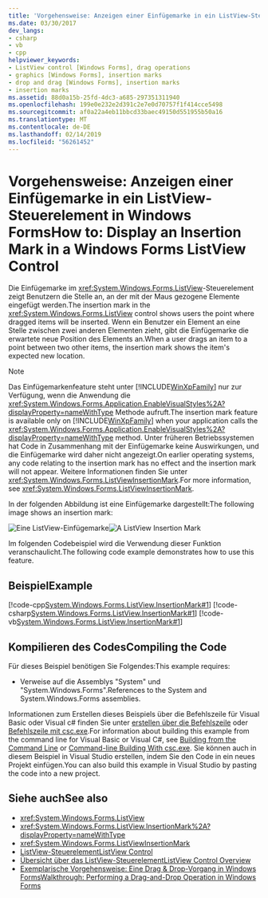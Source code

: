 ```yaml
---
title: 'Vorgehensweise: Anzeigen einer Einfügemarke in ein ListView-Steuerelement in Windows Forms'
ms.date: 03/30/2017
dev_langs:
- csharp
- vb
- cpp
helpviewer_keywords:
- ListView control [Windows Forms], drag operations
- graphics [Windows Forms], insertion marks
- drop and drag [Windows Forms], insertion marks
- insertion marks
ms.assetid: 88d0a15b-25fd-4dc3-a685-297351311940
ms.openlocfilehash: 199e0e232e2d391c2e7e0d70757f1f414cce5498
ms.sourcegitcommit: af0a22a4eb11bbcd33baec49150d551955b50a16
ms.translationtype: MT
ms.contentlocale: de-DE
ms.lasthandoff: 02/14/2019
ms.locfileid: "56261452"
---
```

# <a name="how-to-display-an-insertion-mark-in-a-windows-forms-listview-control"></a><span data-ttu-id="1b625-102">Vorgehensweise: Anzeigen einer Einfügemarke in ein ListView-Steuerelement in Windows Forms</span><span class="sxs-lookup"><span data-stu-id="1b625-102">How to: Display an Insertion Mark in a Windows Forms ListView Control</span></span>
<span data-ttu-id="1b625-103">Die Einfügemarke im <xref:System.Windows.Forms.ListView>-Steuerelement zeigt Benutzern die Stelle an, an der mit der Maus gezogene Elemente eingefügt werden.</span><span class="sxs-lookup"><span data-stu-id="1b625-103">The insertion mark in the <xref:System.Windows.Forms.ListView> control shows users the point where dragged items will be inserted.</span></span> <span data-ttu-id="1b625-104">Wenn ein Benutzer ein Element an eine Stelle zwischen zwei anderen Elementen zieht, gibt die Einfügemarke die erwartete neue Position des Elements an.</span><span class="sxs-lookup"><span data-stu-id="1b625-104">When a user drags an item to a point between two other items, the insertion mark shows the item's expected new location.</span></span>  
  
> [!NOTE]
>  <span data-ttu-id="1b625-105">Das Einfügemarkenfeature steht unter [!INCLUDE[WinXpFamily](../../../../includes/winxpfamily-md.md)] nur zur Verfügung, wenn die Anwendung die <xref:System.Windows.Forms.Application.EnableVisualStyles%2A?displayProperty=nameWithType> Methode aufruft.</span><span class="sxs-lookup"><span data-stu-id="1b625-105">The insertion mark feature is available only on [!INCLUDE[WinXpFamily](../../../../includes/winxpfamily-md.md)] when your application calls the <xref:System.Windows.Forms.Application.EnableVisualStyles%2A?displayProperty=nameWithType> method.</span></span> <span data-ttu-id="1b625-106">Unter früheren Betriebssystemen hat Code in Zusammenhang mit der Einfügemarke keine Auswirkungen, und die Einfügemarke wird daher nicht angezeigt.</span><span class="sxs-lookup"><span data-stu-id="1b625-106">On earlier operating systems, any code relating to the insertion mark has no effect and the insertion mark will not appear.</span></span> <span data-ttu-id="1b625-107">Weitere Informationen finden Sie unter <xref:System.Windows.Forms.ListViewInsertionMark>.</span><span class="sxs-lookup"><span data-stu-id="1b625-107">For more information, see <xref:System.Windows.Forms.ListViewInsertionMark>.</span></span>  
  
 <span data-ttu-id="1b625-108">In der folgenden Abbildung ist eine Einfügemarke dargestellt:</span><span class="sxs-lookup"><span data-stu-id="1b625-108">The following image shows an insertion mark:</span></span>  
  
 <span data-ttu-id="1b625-109">![Eine ListView-Einfügemarke](../../../../docs/framework/winforms/controls/media/listviewinsertion.gif "EinfügemarkeListView")</span><span class="sxs-lookup"><span data-stu-id="1b625-109">![A ListView Insertion Mark](../../../../docs/framework/winforms/controls/media/listviewinsertion.gif "ListViewInsertion")</span></span>  
  
 <span data-ttu-id="1b625-110">Im folgenden Codebeispiel wird die Verwendung dieser Funktion veranschaulicht.</span><span class="sxs-lookup"><span data-stu-id="1b625-110">The following code example demonstrates how to use this feature.</span></span>  
  
## <a name="example"></a><span data-ttu-id="1b625-111">Beispiel</span><span class="sxs-lookup"><span data-stu-id="1b625-111">Example</span></span>  
 [!code-cpp[System.Windows.Forms.ListView.InsertionMark#1](../../../../samples/snippets/cpp/VS_Snippets_Winforms/System.Windows.Forms.ListView.InsertionMark/CPP/listviewinsertionmarkexample.cpp#1)]
 [!code-csharp[System.Windows.Forms.ListView.InsertionMark#1](../../../../samples/snippets/csharp/VS_Snippets_Winforms/System.Windows.Forms.ListView.InsertionMark/CS/listviewinsertionmarkexample.cs#1)]
 [!code-vb[System.Windows.Forms.ListView.InsertionMark#1](../../../../samples/snippets/visualbasic/VS_Snippets_Winforms/System.Windows.Forms.ListView.InsertionMark/VB/listviewinsertionmarkexample.vb#1)]  
  
## <a name="compiling-the-code"></a><span data-ttu-id="1b625-112">Kompilieren des Codes</span><span class="sxs-lookup"><span data-stu-id="1b625-112">Compiling the Code</span></span>  
 <span data-ttu-id="1b625-113">Für dieses Beispiel benötigen Sie Folgendes:</span><span class="sxs-lookup"><span data-stu-id="1b625-113">This example requires:</span></span>  
  
-   <span data-ttu-id="1b625-114">Verweise auf die Assemblys "System" und "System.Windows.Forms".</span><span class="sxs-lookup"><span data-stu-id="1b625-114">References to the System and System.Windows.Forms assemblies.</span></span>  
  
 <span data-ttu-id="1b625-115">Informationen zum Erstellen dieses Beispiels über die Befehlszeile für Visual Basic oder Visual c# finden Sie unter [erstellen über die Befehlszeile](../../../visual-basic/reference/command-line-compiler/building-from-the-command-line.md) oder [Befehlszeile mit csc.exe](../../../csharp/language-reference/compiler-options/command-line-building-with-csc-exe.md).</span><span class="sxs-lookup"><span data-stu-id="1b625-115">For information about building this example from the command line for Visual Basic or Visual C#, see [Building from the Command Line](../../../visual-basic/reference/command-line-compiler/building-from-the-command-line.md) or [Command-line Building With csc.exe](../../../csharp/language-reference/compiler-options/command-line-building-with-csc-exe.md).</span></span> <span data-ttu-id="1b625-116">Sie können auch in diesem Beispiel in Visual Studio erstellen, indem Sie den Code in ein neues Projekt einfügen.</span><span class="sxs-lookup"><span data-stu-id="1b625-116">You can also build this example in Visual Studio by pasting the code into a new project.</span></span>  
  
## <a name="see-also"></a><span data-ttu-id="1b625-117">Siehe auch</span><span class="sxs-lookup"><span data-stu-id="1b625-117">See also</span></span>
- <xref:System.Windows.Forms.ListView>
- <xref:System.Windows.Forms.ListView.InsertionMark%2A?displayProperty=nameWithType>
- <xref:System.Windows.Forms.ListViewInsertionMark>
- [<span data-ttu-id="1b625-118">ListView-Steuerelement</span><span class="sxs-lookup"><span data-stu-id="1b625-118">ListView Control</span></span>](../../../../docs/framework/winforms/controls/listview-control-windows-forms.md)
- [<span data-ttu-id="1b625-119">Übersicht über das ListView-Steuerelement</span><span class="sxs-lookup"><span data-stu-id="1b625-119">ListView Control Overview</span></span>](../../../../docs/framework/winforms/controls/listview-control-overview-windows-forms.md)
- [<span data-ttu-id="1b625-120">Exemplarische Vorgehensweise: Eine Drag & Drop-Vorgang in Windows Forms</span><span class="sxs-lookup"><span data-stu-id="1b625-120">Walkthrough: Performing a Drag-and-Drop Operation in Windows Forms</span></span>](../../../../docs/framework/winforms/advanced/walkthrough-performing-a-drag-and-drop-operation-in-windows-forms.md)
